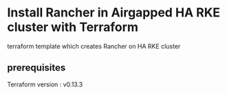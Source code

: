 # Install Rancher in Airgapped HA RKE cluster with Terraform
terraform template which creates Rancher on HA RKE cluster

## prerequisites 
Terraform version : v0.13.3 
